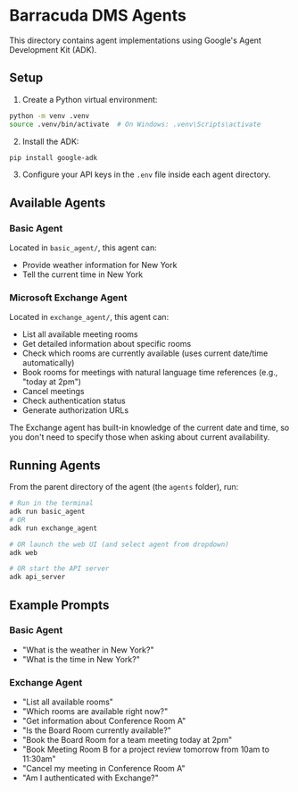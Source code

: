 # Barracuda DMS Agents

This directory contains agent implementations using Google's Agent Development Kit (ADK).

## Setup

1. Create a Python virtual environment:

```bash
python -m venv .venv
source .venv/bin/activate  # On Windows: .venv\Scripts\activate
```

2. Install the ADK:

```bash
pip install google-adk
```

3. Configure your API keys in the `.env` file inside each agent directory.

## Available Agents

### Basic Agent

Located in `basic_agent/`, this agent can:

- Provide weather information for New York
- Tell the current time in New York

### Microsoft Exchange Agent

Located in `exchange_agent/`, this agent can:

- List all available meeting rooms
- Get detailed information about specific rooms
- Check which rooms are currently available (uses current date/time automatically)
- Book rooms for meetings with natural language time references (e.g., "today at 2pm")
- Cancel meetings
- Check authentication status
- Generate authorization URLs

The Exchange agent has built-in knowledge of the current date and time, so you don't need to specify those when asking about current availability.

## Running Agents

From the parent directory of the agent (the `agents` folder), run:

```bash
# Run in the terminal
adk run basic_agent
# OR
adk run exchange_agent

# OR launch the web UI (and select agent from dropdown)
adk web

# OR start the API server
adk api_server
```

## Example Prompts

### Basic Agent

- "What is the weather in New York?"
- "What is the time in New York?"

### Exchange Agent

- "List all available rooms"
- "Which rooms are available right now?"
- "Get information about Conference Room A"
- "Is the Board Room currently available?"
- "Book the Board Room for a team meeting today at 2pm"
- "Book Meeting Room B for a project review tomorrow from 10am to 11:30am"
- "Cancel my meeting in Conference Room A"
- "Am I authenticated with Exchange?"
